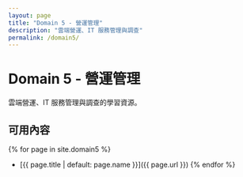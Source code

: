 ```yaml
---
layout: page
title: "Domain 5 - 營運管理"
description: "雲端營運、IT 服務管理與調查"
permalink: /domain5/
---
```


# Domain 5 - 營運管理

雲端營運、IT 服務管理與調查的學習資源。

## 可用內容

{% for page in site.domain5 %}
- [{{ page.title | default: page.name }}]({{ page.url }})
{% endfor %}
